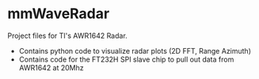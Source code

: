 # mmWaveRadar
Project files for TI's AWR1642 Radar.
- Contains python code to visualize radar plots (2D FFT, Range Azimuth)
- Contains code for the FT232H SPI slave chip to pull out data from AWR1642 at 20Mhz

